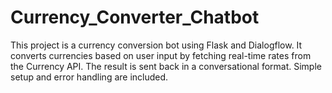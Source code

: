 # Currency_Converter_Chatbot
This project is a currency conversion bot using Flask and Dialogflow. It converts currencies based on user input by fetching real-time rates from the Currency API. The result is sent back in a conversational format. Simple setup and error handling are included.
